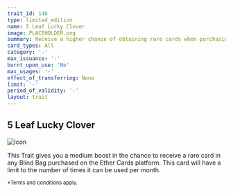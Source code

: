```yaml
---
trait_id: 146
type: limited_edition
name: 5 Leaf Lucky Clover
image: PLACEHOLDER.png
summary: Receive a higher chance of obtaining rare cards when purchasing Blind Bags
card_types: All
category: '-'
max_issuance: '-'
burnt_upon_use: 'No'
max_usages: '-'
effect_of_transferring: None
limit: '-'
period_of_validity: '-'
layout: trait
---
```


## 5 Leaf Lucky Clover

![icon](/assets/images/trait-icons/{{page.image}})

This Trait gives you a medium boost in the chance to receive a rare card in any Blind Bag purchased on the Ether Cards platform. This card will have a limit to the number of times it can be used per month. 

<small>*Terms and conditions apply.</small>

